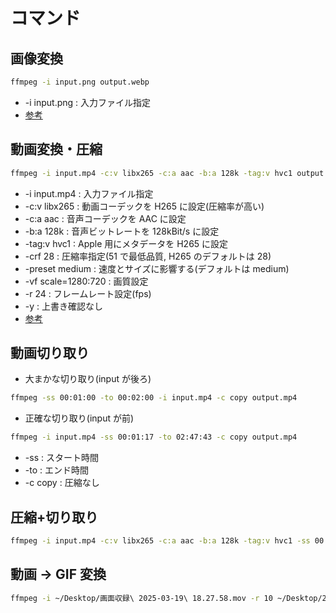 # コマンド

## 画像変換

```bash
ffmpeg -i input.png output.webp
```

- -i input.png : 入力ファイル指定
- [参考](https://zenn.dev/ruri14/articles/2354079cd1ae9c)

## 動画変換・圧縮

```bash
ffmpeg -i input.mp4 -c:v libx265 -c:a aac -b:a 128k -tag:v hvc1 output.mp4
```

- -i input.mp4 : 入力ファイル指定
- -c:v libx265 : 動画コーデックを H265 に設定(圧縮率が高い)
- -c:a aac : 音声コーデックを AAC に設定
- -b:a 128k : 音声ビットレートを 128kBit/s に設定
- -tag:v hvc1 : Apple 用にメタデータを H265 に設定
- -crf 28 : 圧縮率指定(51 で最低品質, H265 のデフォルトは 28)
- -preset medium : 速度とサイズに影響する(デフォルトは medium)
- -vf scale=1280:720 : 画質設定
- -r 24 : フレームレート設定(fps)
- -y : 上書き確認なし
- [参考](https://trac.ffmpeg.org/wiki/Encode/H.264)

## 動画切り取り

- 大まかな切り取り(input が後ろ)

```bash
ffmpeg -ss 00:01:00 -to 00:02:00 -i input.mp4 -c copy output.mp4
```

- 正確な切り取り(input が前)

```bash
ffmpeg -i input.mp4 -ss 00:01:17 -to 02:47:43 -c copy output.mp4
```

- -ss : スタート時間
- -to : エンド時間
- -c copy : 圧縮なし

## 圧縮+切り取り

```bash
ffmpeg -i input.mp4 -c:v libx265 -c:a aac -b:a 128k -tag:v hvc1 -ss 00:01:17 -to 02:47:43 output.mp4
```

## 動画 → GIF 変換

```bash
ffmpeg -i ~/Desktop/画面収録\ 2025-03-19\ 18.27.58.mov -r 10 ~/Desktop/20200622.gif
```
